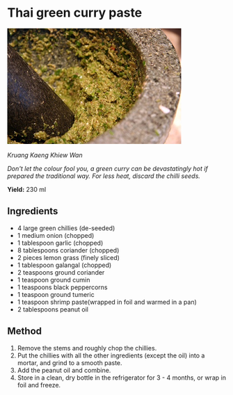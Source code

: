 # Thai green curry paste

![Thai Green](resources/thai-green.jpg)

*Kruang Kaeng Khiew Wan*

*Don't let the colour fool you, a green curry can be devastatingly hot if prepared the traditional way. For less heat, discard the chilli seeds.*

**Yield:** 230 ml
## Ingredients
- 4 large green chillies (de-seeded)
- 1 medium onion (chopped)
- 1 tablespoon garlic (chopped)
- 8 tablespoons coriander (chopped)
- 2 pieces lemon grass (finely sliced)
- 1 tablespoon galangal (chopped)
- 2 teaspoons ground coriander
- 1 teaspoon ground cumin
- 1 teaspoons black peppercorns
- 1 teaspoon ground tumeric
- 1 teaspoon shrimp paste(wrapped in foil and warmed in a pan)
- 2 tablespoons peanut oil

## Method
1. Remove the stems and roughly chop the chillies.
1. Put the chillies with all the other ingredients (except the oil) into a mortar, and grind to a smooth paste.
1. Add the peanut oil and combine.
1. Store in a clean, dry bottle in the refrigerator for 3 - 4 months, or wrap in foil and freeze.

